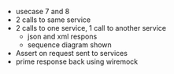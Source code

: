 - usecase 7 and 8
- 2 calls to same service 
- 2 calls to one service, 1 call to another service
    - json and xml respons
    - sequence diagram shown
- Assert on request sent to services 
- prime response back using wiremock